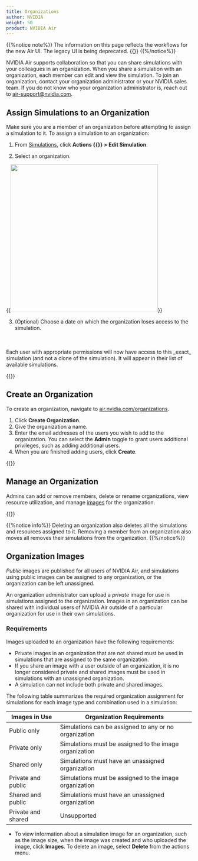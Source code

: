 ```yaml
---
title: Organizations
author: NVIDIA
weight: 50
product: NVIDIA Air
---
```

{{%notice note%}}
The information on this page reflects the workflows for the new Air UI. The legacy UI is being deprecated. {{<link title="Organizations (Legacy)" text="View documentation for the legacy UI">}}
{{%/notice%}}

NVIDIA Air supports collaboration so that you can share simulations with your colleagues in an organization. When you share a simulation with an organization, each member can edit and view the simulation. To join an organization, contact your organization administrator or your NVIDIA sales team. If you do not know who your organization administrator is, reach out to air-support@nvidia.com.

## Assign Simulations to an Organization

Make sure you are a member of an organization before attempting to assign a simulation to it. To assign a simulation to an organization:

1. From [Simulations](https://air.nvidia.com/simulations), click **Actions {{<img src="/images/guides/nvidia-air/ActionsButton.png" alt="">}} > Edit Simulation**.

2. Select an organization.

{{<img src="/images/guides/nvidia-air/EditSim.png" alt="" width="400px">}}

3. (Optional) Choose a date on which the organization loses access to the simulation.
<br>
<br>
Each user with appropriate permissions will now have access to this _exact_ simulation (and not a clone of the simulation). It will appear in their list of available simulations.

{{<img src="/images/guides/nvidia-air/SimulationOrganization.png" alt="" >}}

## Create an Organization

To create an organization, navigate to [air.nvidia.com/organizations](https://air.nvidia.com/organizations).

1. Click **Create Organization**.
2. Give the organization a name.
3. Enter the email addresses of the users you wish to add to the organization. You can select the **Admin** toggle to grant users additional privileges, such as adding additional users.
4. When you are finished adding users, click **Create**. 

{{<img src="/images/guides/nvidia-air/CreateOrganization.png" alt="">}}

## Manage an Organization

Admins can add or remove members, delete or rename organizations, view resource utilization, and manage [images](#organization-images) for the organization.

{{<img src="/images/guides/nvidia-air/OrganizationMembers.png" alt="">}}

{{%notice info%}}
Deleting an organization also deletes all the simulations and resources assigned to it. Removing a member from an organization also moves all removes their simulations from the organization.
{{%/notice%}}

## Organization Images

_Public_ images are published for all users of NVIDIA Air, and simulations using public images can be assigned to any organization, or the organization can be left unassigned.

An organization administrator can upload a _private_ image for use in simulations assigned to the organization. Images in an organization can be shared with individual users of NVIDIA Air outside of a particular organization for use in their own simulations.

### Requirements

Images uploaded to an organization have the following requirements:

- Private images in an organization that are not shared must be used in simulations that are assigned to the same organization.
- If you share an image with a user outside of an organization, it is no longer considered private and shared images must be used in simulations with an unassigned organization.
- A simulation can not include both private and shared images.

The following table summarizes the required organization assignment for simulations for each image type and combination used in a simulation:

| Images in Use | Organization Requirements |
| ------ | --------- |
| Public only | Simulations can be assigned to any or no organization | 
| Private only | Simulations must be assigned to the image organization |
| Shared only | Simulations must have an unassigned organization | 
| Private and public | Simulations must be assigned to the image organization |
| Shared and public | Simulations must have an unassigned organization |
| Private and shared | Unsupported |


- To view information about a simulation image for an organization, such as the image size, when the image was created and who uploaded the image, click **Images**. To delete an image, select **Delete** from the actions menu.
